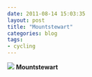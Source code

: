 ```yaml
---
date: 2011-08-14 15:03:35
layout: post
title: "Mountstewart"
categories: blog 
tags:
- cycling
---
```


![](/images/2011/img_0671.jpg)
**Mountstewart**

